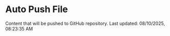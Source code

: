 # Auto Push File

Content that will be pushed to GitHub repository.
Last updated: 08/10/2025, 08:23:35 AM